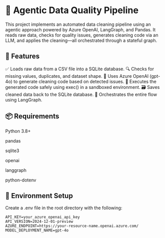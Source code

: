 # 🧼 Agentic Data Quality Pipeline
This project implements an automated data cleaning pipeline using an agentic approach powered by Azure OpenAI, LangGraph, and Pandas. It reads raw data, checks for quality issues, generates cleaning code via an LLM, and applies the cleaning—all orchestrated through a stateful graph.

## 🚀 Features
✅ Loads raw data from a CSV file into a SQLite database.
🔍 Checks for missing values, duplicates, and dataset shape.
🤖 Uses Azure OpenAI (gpt-4o) to generate cleaning code based on detected issues.
🧪 Executes the generated code safely using exec() in a sandboxed environment.
🗃️ Saves cleaned data back to the SQLite database.
🔄 Orchestrates the entire flow using LangGraph.

## 📦 Requirements
Python 3.8+

pandas

sqlite3

openai

langgraph

python-dotenv


## 🔐 Environment Setup
Create a .env file in the root directory with the following:
```
API_KEY=your_azure_openai_api_key
API_VERSION=2024-12-01-preview
AZURE_ENDPOINT=https://your-resource-name.openai.azure.com/
MODEL_DEPLOYMENT_NAME=gpt-4o
```

